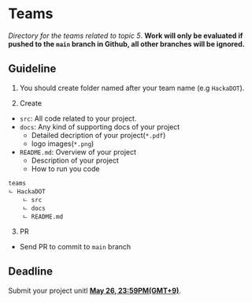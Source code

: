 # Teams

*Directory for the teams related to topic 5*. **Work will only be evaluated if pushed to the `main` branch in Github, all other branches will be ignored.**

## Guideline

1. You should create folder named after your team name (e.g `HackaDOT`). 

2. Create 
- `src`: All code related to your project. 
- `docs`: Any kind of supporting docs of your project
    - Detailed decription of your project(`*.pdf`)
    - logo images(`*.png`)
- `README.md`: Overview of your project
    - Description of your project
    - How to run you code

```
teams
ㄴ HackaDOT
    ㄴ src
    ㄴ docs
    ㄴ README.md
```

3. PR
- Send PR to commit to `main` branch

## Deadline

Submit your project unitl **[May 26, 23:59PM(GMT+9)](https://www.google.com/calendar/render?action=TEMPLATE&text=Summer+HackaDOT+2023+Deadline&dates=20230430T150000Z%2F20230526T145900Z)**.